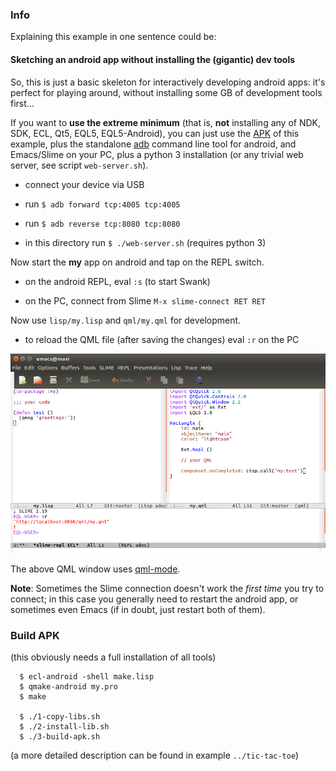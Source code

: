 
### Info

Explaining this example in one sentence could be:

#### Sketching an android app without installing the (gigantic) dev tools

So, this is just a basic skeleton for interactively developing android apps:
it's perfect for playing around, without installing some GB of development
tools first...

If you want to **use the extreme minimum** (that is, **not** installing any of
NDK, SDK, ECL, Qt5, EQL5, EQL5-Android), you can just use the
[APK](http://lights-of-holiness.eu/tmp/my.apk) of this example, plus the
standalone
[adb](https://developer.android.com/studio/releases/platform-tools.html)
command line tool for android, and Emacs/Slime on your PC, plus a python 3
installation (or any trivial web server, see script `web-server.sh`).

* connect your device via USB

* run `$ adb forward tcp:4005 tcp:4005`

* run `$ adb reverse tcp:8080 tcp:8080`

* in this directory run `$ ./web-server.sh` (requires python 3)

Now start the **my** app on android and tap on the REPL switch.

* on the android REPL, eval `:s` (to start Swank)

* on the PC, connect from Slime `M-x slime-connect RET RET`

Now use `lisp/my.lisp` and `qml/my.qml` for development.

* to reload the QML file (after saving the changes) eval `:r` on the PC

![screenshot Emacs/Slime](../../screenshots/sketching.png)

The above QML window uses
[qml-mode](https://www.emacswiki.org/emacs/qml-mode.el).

**Note**: Sometimes the Slime connection doesn't work the *first time* you try
to connect; in this case you generally need to restart the android app, or
sometimes even Emacs (if in doubt, just restart both of them).


### Build APK

(this obviously needs a full installation of all tools)

```
  $ ecl-android -shell make.lisp
  $ qmake-android my.pro
  $ make

  $ ./1-copy-libs.sh
  $ ./2-install-lib.sh
  $ ./3-build-apk.sh
```

(a more detailed description can be found in example `../tic-tac-toe`)

